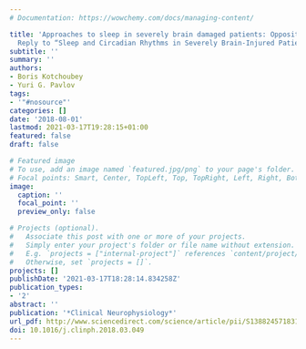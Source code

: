 ```yaml
---
# Documentation: https://wowchemy.com/docs/managing-content/

title: 'Approaches to sleep in severely brain damaged patients: Opposite or complementary?
  Reply to “Sleep and Circadian Rhythms in Severely Brain-Injured Patients - A Comment”'
subtitle: ''
summary: ''
authors:
- Boris Kotchoubey
- Yuri G. Pavlov
tags:
- '"#nosource"'
categories: []
date: '2018-08-01'
lastmod: 2021-03-17T19:28:15+01:00
featured: false
draft: false

# Featured image
# To use, add an image named `featured.jpg/png` to your page's folder.
# Focal points: Smart, Center, TopLeft, Top, TopRight, Left, Right, BottomLeft, Bottom, BottomRight.
image:
  caption: ''
  focal_point: ''
  preview_only: false

# Projects (optional).
#   Associate this post with one or more of your projects.
#   Simply enter your project's folder or file name without extension.
#   E.g. `projects = ["internal-project"]` references `content/project/deep-learning/index.md`.
#   Otherwise, set `projects = []`.
projects: []
publishDate: '2021-03-17T18:28:14.834258Z'
publication_types:
- '2'
abstract: ''
publication: '*Clinical Neurophysiology*'
url_pdf: http://www.sciencedirect.com/science/article/pii/S1388245718310563
doi: 10.1016/j.clinph.2018.03.049
---
```

